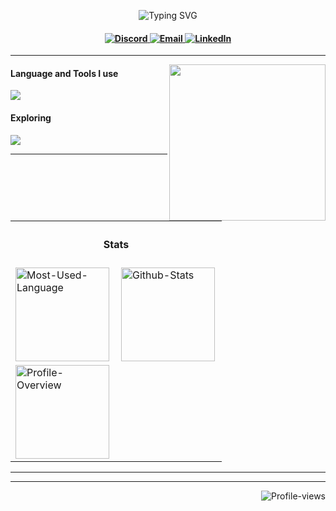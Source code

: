 <p align="center">
    <img src="https://readme-typing-svg.herokuapp.com?font=Tekture&pause=1000&color=3E68D7&width=435&lines=Hello+There;Welcome+to+Prajal+Gurung's+profile&center=true"
        alt="Typing SVG" />
</p>

<h4 align="center">
  <a href="https://www.discord.com/users/v3HEcQjJ" target="_blank">
    <img alt="Discord"
         src="https://img.shields.io/badge/Discord-3e68d7?style=for-the-badge&logo=discord&logoColor=c0caf5&labelColor=394b70" />
  </a>
  <a href="mailto:grgprajal01@gmail.com" target="_blank">
    <img alt="Email"
         src="https://img.shields.io/badge/Mail-3e68d7?style=for-the-badge&logo=gmail&logoColor=c0caf5&labelColor=394b70" />
  </a>
  <a href="https://www.linkedin.com/in/prajal-gurung-6a09a028a/" target="_blank">
    <img alt="LinkedIn"
         src="https://img.shields.io/badge/LinkedIn-3e68d7?style=for-the-badge&logo=linkedin&logoColor=c0caf5&labelColor=394b70" />
  </a>
</h4>


<hr />

<img align="right" height="250" src="assets/cover.svg" />
<h4>Language and Tools I use</h4>
<img src="https://skillicons.dev/icons?i=js,ts,nodejs,mysql,postman,vercel,nextjs,react,tailwind,css,figma" />


<h4>Exploring</h4>
<img src="https://skillicons.dev/icons?i=nextjs,reactnative,solidity,docker" />

<hr />

<table align="center">
    <tr>
        <th colspan="2">
            <h4>Stats</h4>
        </th>
    </tr>
    <tr>
        <td align="left">
            <img align="left" height="150vh" alt="Most-Used-Language"
                src="https://github-readme-stats.vercel.app/api/top-langs?username=PRAJAL63&show_icons=true&theme=tokyonight&layout=compact" />
        </td>
        <td align="left">
            <img align="left" height="150vh" alt="Github-Stats"
                src="https://github-readme-stats.vercel.app/api?username=PRAJAL63&show_icons=true&theme=tokyonight" />
        </td>
    </tr>
  <tr>
    <td>
           <img align="left" height="150vh" alt="Profile-Overview"
                 src="https://github-readme-streak-stats.herokuapp.com/?user=PRAJAL63&theme=tokyonight" />
    </td>
  </tr>
    <!-- <tr>
        <td align="left">
            <img align="left" height="150vh" alt="Profile-Overview"
                src="https://github-readme-streak-stats.herokuapp.com/?user=PRAJAL63&theme=tokyonight" />
        </td>
        <td align="left">
            <img align="left" height="150vh" alt="Wakatime-Stats"
                src="https://github-readme-stats.vercel.app/api/wakatime?username=PRAJAL63&theme=tokyonight&langs_count=4" />
        </td>
    </tr> -->
</table>

<hr />

<hr />

<img align="right" alt="Profile-views"
    src="https://komarev.com/ghpvc/?username=PRAJAL63&style=for-the-badge&color=3e68d7" />
